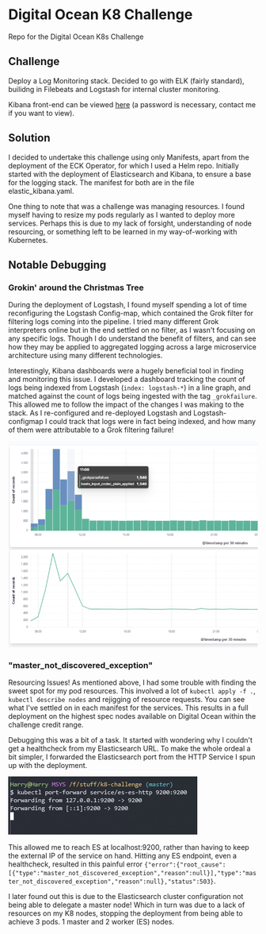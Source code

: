 # Digital Ocean K8 Challenge

Repo for the Digital Ocean K8s Challenge

## Challenge

Deploy a Log Monitoring stack. Decided to go with ELK (fairly standard), builidng in Filebeats and Logstash for internal cluster monitoring.

Kibana front-end can be viewed [here](https://159.65.208.143/) (a password is necessary, contact me if you want to view).

## Solution

I decided to undertake this challenge using only Manifests, apart from the deployment of the ECK Operator, for which I used a Helm repo.
Initially started with the deployment of Elasticsearch and Kibana, to ensure a base for the logging stack. The manifest for both are in the file elastic_kibana.yaml.

One thing to note that was a challenge was managing resources. I found myself having to resize my pods regularly as I wanted to deploy more services. Perhaps this is due to my lack of forsight, understanding of node resourcing, or something left to be learned in my way-of-working with Kubernetes.

## Notable Debugging 

### Grokin' around the Christmas Tree

During the deployment of Logstash, I found myself spending a lot of time reconfiguring the Logstash Config-map, which contained the Grok filter for filtering logs coming into the pipeline. I tried many different Grok interpreters online but in the end settled on no filter, as I wasn't focusing on any specific logs. Though I do understand the benefit of filters, and can see how they may be applied to aggregated logging across a large microservice architecture using many different technologies.

Interestingly, Kibana dashboards were a hugely beneficial tool in finding and monitoring this issue. I developed a dashboard tracking the count of logs being indexed from Logstash (`index: logstash-*`) in a line graph, and matched against the count of logs being ingested with the tag `_grokfailure`. This allowed me to follow the impact of the changes I was making to the stack. As I re-configured and re-deployed Logstash and Logstash-configmap I could track that logs were in fact being indexed, and how many of them were attributable to a Grok filtering failure!

![alt text][grok failure plotting]

[grok failure plotting]: https://github.com/harrywm/do-k8-challenge/blob/master/resources/grokfailure.png

### "master_not_discovered_exception"

Resourcing Issues! As mentioned above, I had some trouble with finding the sweet spot for my pod resources. This involved a lot of `kubectl apply -f .`, `kubectl describe nodes` and rejigging of resource requests. You can see what I've settled on in each manifest for the services. This results in a full deployment on the highest spec nodes available on Digital Ocean within the challenge credit range. 

Debugging this was a bit of a task. It started with wondering why I couldn't get a healthcheck from my Elasticsearch URL. 
To make the whole ordeal a bit simpler, I forwarded the Elasticsearch port from the HTTP Service I spun up with the deployment.

![alt text][port forward]

[port forward]: https://github.com/harrywm/do-k8-challenge/blob/master/resources/portforward.PNG

This allowed me to reach ES at localhost:9200, rather than having to keep the external IP of the service on hand. 
Hitting any ES endpoint, even a healthcheck, resulted in this painful error `{"error":{"root_cause":[{"type":"master_not_discovered_exception","reason":null}],"type":"master_not_discovered_exception","reason":null},"status":503}`.

I later found out this is due to the Elasticsearch cluster configuration not being able to delegate a master node! Which in turn was due to a lack of resources on my K8 nodes, stopping the deployment from being able to achieve 3 pods. 1 master and 2 worker (ES) nodes.
